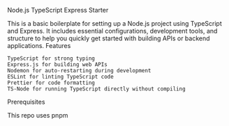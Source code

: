 Node.js TypeScript Express Starter

This is a basic boilerplate for setting up a Node.js project using TypeScript and Express. It includes essential configurations, development tools, and structure to help you quickly get started with building APIs or backend applications.
Features

    TypeScript for strong typing
    Express.js for building web APIs
    Nodemon for auto-restarting during development
    ESLint for linting TypeScript code
    Prettier for code formatting
    TS-Node for running TypeScript directly without compiling

Prerequisites

This repo uses pnpm
